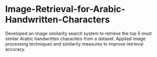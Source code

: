 # Image-Retrieval-for-Arabic-Handwritten-Characters
Developed an image similarity search system to retrieve the top 5 most similar Arabic handwritten characters from a dataset. Applied image processing techniques and similarity measures to improve retrieval accuracy.
